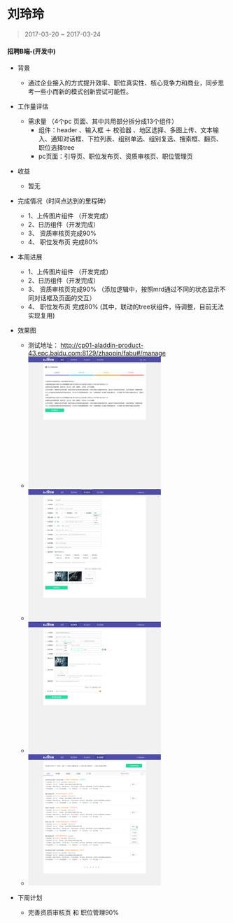 # 刘玲玲

> 2017-03-20 ~ 2017-03-24


#### 招聘B端-(开发中)
- 背景
    * 通过企业接入的方式提升效率、职位真实性、核心竞争力和商业，同步思考一些小而新的模式创新尝试可能性。
- 工作量评估
    * 需求量 （4个pc 页面、其中共用部分拆分成13个组件）
        - 组件：header 、输入框 ＋ 校验器 、地区选择、多图上传、文本输入、通知对话框、下拉列表、组别单选、组别复选、搜索框、翻页、职位选择tree
        - pc页面：引导页、职位发布页、资质审核页、职位管理页
- 收益
	* 暂无 
- 完成情况（时间点达到的里程碑）
    * 1、上传图片组件 （开发完成）
    * 2、日历组件（开发完成）
    * 3、 资质审核页完成90% 
    * 4、 职位发布页 完成80% 
- 本周进展
    * 1、上传图片组件 （开发完成）
    * 2、日历组件（开发完成）
    * 3、 资质审核页完成90% （添加逻辑中，按照mrd通过不同的状态显示不同对话框及页面的交互）
    * 4、 职位发布页 完成80% (其中，联动的tree状组件，待调整，目前无法实现复用)

- 效果图
    * 测试地址： http://cp01-aladdin-product-43.epc.baidu.com:8129/zhaopin/fabu#/manage
    * <img src="../2017-03-03/img/v_liulingling/yindaoye.jpg" height="300">
    * <img src="../2017-03-03/img/v_liulingling/fabu.jpg" height="300">
    * <img src="../2017-03-03/img/v_liulingling/zizhi.jpg" height="300">
    * <img src="../2017-03-03/img/v_liulingling/guanli.jpg" height="300">

- 下周计划
	* 完善资质审核页 和 职位管理90%